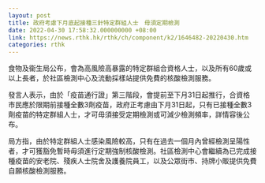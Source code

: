 ```yaml
---
layout: post
title: 政府考慮下月底起接種三針特定群組人士　毋須定期檢測
date: 2022-04-30 17:58:32.000000000 +08:00
link: https://news.rthk.hk/rthk/ch/component/k2/1646482-20220430.htm
categories: rthk
---
```


食物及衞生局公布，會為高風險高暴露的特定群組合資格人士，以及所有60歲或以上長者，於社區檢測中心及流動採樣站提供免費的核酸檢測服務。

發言人表示，由於「疫苗通行證」第三階段，會提前至下月31日起推行，合資格市民應於限期前接種全數3劑疫苗，政府正考慮由下月31日起，只有已接種全數3劑疫苗的特定群組人士，才可毋須接受定期檢測或可減少檢測頻率，詳情容後公布。

局方指，由於特定群組人士感染風險較高，只有在過去一個月內曾經檢測呈陽性者，才可獲豁免暫時毋須進行定期強制核酸檢測。社區檢測中心會繼續為已完成接種疫苗的安老院、殘疾人士院舍及護養院員工，以及公眾街市、持牌小販提供免費自願核酸檢測服務。
